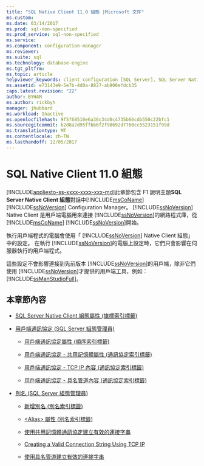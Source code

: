 ```yaml
---
title: "SQL Native Client 11.0 組態 |Microsoft 文件"
ms.custom: 
ms.date: 03/14/2017
ms.prod: sql-non-specified
ms.prod_service: sql-non-specified
ms.service: 
ms.component: configuration-manager
ms.reviewer: 
ms.suite: sql
ms.technology: database-engine
ms.tgt_pltfrm: 
ms.topic: article
helpviewer_keywords: client configuration [SQL Server], SQL Server Native Client
ms.assetid: e73143e9-5e7b-4d0a-8827-ab900efdcb35
caps.latest.revision: "22"
author: BYHAM
ms.author: rickbyh
manager: jhubbard
ms.workload: Inactive
ms.openlocfilehash: 9f5f68510e6a36c34d0c4735b66cdb550c22bfc1
ms.sourcegitcommit: b2d8a2d95ffbb6f2f98692d7760cc5523151f99d
ms.translationtype: MT
ms.contentlocale: zh-TW
ms.lasthandoff: 12/05/2017
---
```

# <a name="sql-native-client-110-configuration"></a>SQL Native Client 11.0 組態
[!INCLUDE[appliesto-ss-xxxx-xxxx-xxx-md](../../includes/appliesto-ss-xxxx-xxxx-xxx-md.md)]此章節包含 F1 說明主題**SQL Server Native Client 組態**對話中[!INCLUDE[msCoName](../../includes/msconame-md.md)] [!INCLUDE[ssNoVersion](../../includes/ssnoversion-md.md)] Configuration Manager。 [!INCLUDE[ssNoVersion](../../includes/ssnoversion-md.md)] Native Client 是用戶端電腦用來連接 [!INCLUDE[ssNoVersion](../../includes/ssnoversion-md.md)]的網路程式庫，從 [!INCLUDE[msCoName](../../includes/msconame-md.md)] [!INCLUDE[ssNoVersion](../../includes/ssnoversion-md.md)]開始。  
  
 執行用戶端程式的電腦會使用「 [!INCLUDE[ssNoVersion](../../includes/ssnoversion-md.md)] Native Client 組態」中的設定。 在執行 [!INCLUDE[ssNoVersion](../../includes/ssnoversion-md.md)]的電腦上設定時，它們只會影響在伺服器執行的用戶端程式。  
  
 這些設定不會影響連接到先前版本 [!INCLUDE[ssNoVersion](../../includes/ssnoversion-md.md)]的用戶端，除非它們使用 [!INCLUDE[ssNoVersion](../../includes/ssnoversion-md.md)]才提供的用戶端工具，例如： [!INCLUDE[ssManStudioFull](../../includes/ssmanstudiofull-md.md)]。  
  
## <a name="in-this-section"></a>本章節內容  
  
-   [SQL Server Native Client 組態屬性 &#40;旗標索引標籤&#41;](../../tools/configuration-manager/sql-server-native-client-configuration-properties-flags-tab.md)  
  
-   [用戶端通訊協定 &#40;SQL Server 組態管理員&#41;](../../tools/configuration-manager/client-protocols-sql-server-configuration-manager.md)  
  
    -   [用戶端通訊協定屬性 &#40;順序索引標籤&#41;](../../tools/configuration-manager/client-protocols-properties-order-tab.md)  
  
    -   [用戶端通訊協定 - 共用記憶體屬性 &#40;通訊協定索引標籤&#41;](../../tools/configuration-manager/client-protocols-shared-memory-properties-protocol-tab.md)  
  
    -   [用戶端通訊協定 - TCP IP 內容 &#40;通訊協定索引標籤&#41;](../../tools/configuration-manager/client-protocols-tcp-ip-properties-protocol-tab.md)  
  
    -   [用戶端通訊協定 - 具名管道內容 &#40;通訊協定索引標籤&#41;](../../tools/configuration-manager/client-protocols-named-pipes-properties-protocol-tab.md)  
  
-   [別名 &#40;SQL Server 組態管理員&#41;](../../tools/configuration-manager/aliases-sql-server-configuration-manager.md)  
  
    -   [新增別名 &#40;別名索引標籤&#41;](../../tools/configuration-manager/new-alias-alias-tab.md)  
  
    -   [&#60;Alias&#62; 屬性 &#40;別名索引標籤&#41;](../../tools/configuration-manager/alias-properties-alias-tab.md)  
  
    -   [使用共用記憶體通訊協定建立有效的連接字串](../../tools/configuration-manager/creating-a-valid-connection-string-using-shared-memory-protocol.md)  
  
    -   [Creating a Valid Connection String Using TCP IP](../../tools/configuration-manager/creating-a-valid-connection-string-using-tcp-ip.md)  
  
    -   [使用具名管道建立有效的連接字串](http://msdn.microsoft.com/library/90930ff2-143b-4651-8ae3-297103600e4f)  
  
  
